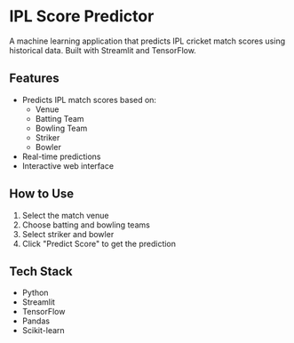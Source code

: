 # IPL Score Predictor

A machine learning application that predicts IPL cricket match scores using historical data. Built with Streamlit and TensorFlow.

## Features
- Predicts IPL match scores based on:
  - Venue
  - Batting Team
  - Bowling Team
  - Striker
  - Bowler
- Real-time predictions
- Interactive web interface

## How to Use
1. Select the match venue
2. Choose batting and bowling teams
3. Select striker and bowler
4. Click "Predict Score" to get the prediction

## Tech Stack
- Python
- Streamlit
- TensorFlow
- Pandas
- Scikit-learn 